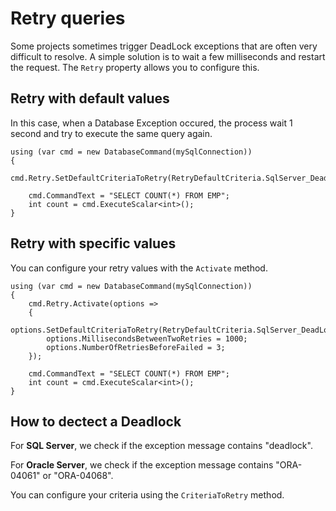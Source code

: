 # Retry queries

Some projects sometimes trigger DeadLock exceptions that are often very difficult to resolve. 
A simple solution is to wait a few milliseconds and restart the request.
The `Retry` property allows you to configure this.

## Retry with default values

In this case, when a Database Exception occured, 
the process wait 1 second and try to execute the same query again.

```CSharp
using (var cmd = new DatabaseCommand(mySqlConnection))
{
    cmd.Retry.SetDefaultCriteriaToRetry(RetryDefaultCriteria.SqlServer_DeadLock);

    cmd.CommandText = "SELECT COUNT(*) FROM EMP";
    int count = cmd.ExecuteScalar<int>();
}
```

## Retry with specific values

You can configure your retry values with the `Activate` method.

```CSharp
using (var cmd = new DatabaseCommand(mySqlConnection))
{
    cmd.Retry.Activate(options =>
    {
        options.SetDefaultCriteriaToRetry(RetryDefaultCriteria.SqlServer_DeadLock);
        options.MillisecondsBetweenTwoRetries = 1000;
        options.NumberOfRetriesBeforeFailed = 3;
    });

    cmd.CommandText = "SELECT COUNT(*) FROM EMP";
    int count = cmd.ExecuteScalar<int>();
}
```

## How to dectect a Deadlock

For **SQL Server**, we check if the exception message contains "deadlock".

For **Oracle Server**, we check if the exception message contains "ORA-04061" or "ORA-04068".

You can configure your criteria using the `CriteriaToRetry` method.